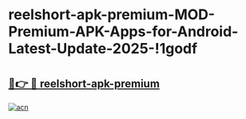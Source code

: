 # reelshort-apk-premium-MOD-Premium-APK-Apps-for-Android-Latest-Update-2025-!1godf

# <h2><a href="https://0uyf7x.esa.edu.pl?title=reelshort-apk-premium&ref=1godf">🔗👉 🔴 reelshort-apk-premium</a></h2>

[![acn](https://github.com/user-attachments/assets/0f9c940e-d8b0-45ae-aac7-cd30a18b3e1c)](https://0uyf7x.esa.edu.pl?title=reelshort-apk-premium&ref=1godf)

